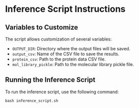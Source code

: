 # Inference Script Instructions

## Variables to Customize

The script allows customization of several variables:

- `OUTPUT_DIR`: Directory where the output files will be saved.
- `output_csv`: Name of the CSV file to save the results.
- `protein_csv`: Path to the protein data CSV file.
- `mol_library_pickle`: Path to the molecular library pickle file.

## Running the Inference Script

To run the inference script, use the following command:

```bash inference_script.sh```